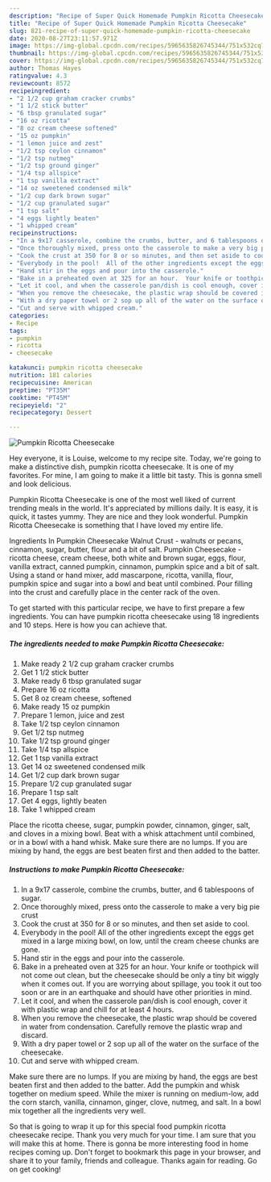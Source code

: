 ```yaml
---
description: "Recipe of Super Quick Homemade Pumpkin Ricotta Cheesecake"
title: "Recipe of Super Quick Homemade Pumpkin Ricotta Cheesecake"
slug: 821-recipe-of-super-quick-homemade-pumpkin-ricotta-cheesecake
date: 2020-08-27T23:11:57.971Z
image: https://img-global.cpcdn.com/recipes/5965635826745344/751x532cq70/pumpkin-ricotta-cheesecake-recipe-main-photo.jpg
thumbnail: https://img-global.cpcdn.com/recipes/5965635826745344/751x532cq70/pumpkin-ricotta-cheesecake-recipe-main-photo.jpg
cover: https://img-global.cpcdn.com/recipes/5965635826745344/751x532cq70/pumpkin-ricotta-cheesecake-recipe-main-photo.jpg
author: Thomas Hayes
ratingvalue: 4.3
reviewcount: 8572
recipeingredient:
- "2 1/2 cup graham cracker crumbs"
- "1 1/2 stick butter"
- "6 tbsp granulated sugar"
- "16 oz ricotta"
- "8 oz cream cheese softened"
- "15 oz pumpkin"
- "1 lemon juice and zest"
- "1/2 tsp ceylon cinnamon"
- "1/2 tsp nutmeg"
- "1/2 tsp ground ginger"
- "1/4 tsp allspice"
- "1 tsp vanilla extract"
- "14 oz sweetened condensed milk"
- "1/2 cup dark brown sugar"
- "1/2 cup granulated sugar"
- "1 tsp salt"
- "4 eggs lightly beaten"
- "1 whipped cream"
recipeinstructions:
- "In a 9x17 casserole, combine the crumbs, butter, and 6 tablespoons of sugar."
- "Once thoroughly mixed, press onto the casserole to make a very big pie crust"
- "Cook the crust at 350 for 8 or so minutes, and then set aside to cool."
- "Everybody in the pool!  All of the other ingredients except the eggs get mixed in a large mixing bowl, on low, until the cream cheese chunks are gone."
- "Hand stir in the eggs and pour into the casserole."
- "Bake in a preheated oven at 325 for an hour.  Your knife or toothpick will not come out clean, but the cheesecake should be only a tiny bit wiggly when it comes out.  If you are worrying about spillage, you took it out too soon or are in an earthquake and should have other priorities in mind."
- "Let it cool, and when the casserole pan/dish is cool enough, cover it with plastic wrap and chill for at least 4 hours."
- "When you remove the cheesecake, the plastic wrap should be covered in water from condensation.  Carefully remove the plastic wrap and discard."
- "With a dry paper towel or 2 sop up all of the water on the surface of the cheesecake."
- "Cut and serve with whipped cream."
categories:
- Recipe
tags:
- pumpkin
- ricotta
- cheesecake

katakunci: pumpkin ricotta cheesecake 
nutrition: 181 calories
recipecuisine: American
preptime: "PT35M"
cooktime: "PT45M"
recipeyield: "2"
recipecategory: Dessert

---
```



![Pumpkin Ricotta Cheesecake](https://img-global.cpcdn.com/recipes/5965635826745344/751x532cq70/pumpkin-ricotta-cheesecake-recipe-main-photo.jpg)

Hey everyone, it is Louise, welcome to my recipe site. Today, we're going to make a distinctive dish, pumpkin ricotta cheesecake. It is one of my favorites. For mine, I am going to make it a little bit tasty. This is gonna smell and look delicious.

Pumpkin Ricotta Cheesecake is one of the most well liked of current trending meals in the world. It's appreciated by millions daily. It is easy, it is quick, it tastes yummy. They are nice and they look wonderful. Pumpkin Ricotta Cheesecake is something that I have loved my entire life.

Ingredients In Pumpkin Cheesecake Walnut Crust - walnuts or pecans, cinnamon, sugar, butter, flour and a bit of salt. Pumpkin Cheesecake - ricotta cheese, cream cheese, both white and brown sugar, eggs, flour, vanilla extract, canned pumpkin, cinnamon, pumpkin spice and a bit of salt. Using a stand or hand mixer, add mascarpone, ricotta, vanilla, flour, pumpkin spice and sugar into a bowl and beat until combined. Pour filling into the crust and carefully place in the center rack of the oven.


To get started with this particular recipe, we have to first prepare a few ingredients. You can have pumpkin ricotta cheesecake using 18 ingredients and 10 steps. Here is how you can achieve that.

<!--inarticleads1-->

##### The ingredients needed to make Pumpkin Ricotta Cheesecake:

1. Make ready 2 1/2 cup graham cracker crumbs
1. Get 1 1/2 stick butter
1. Make ready 6 tbsp granulated sugar
1. Prepare 16 oz ricotta
1. Get 8 oz cream cheese, softened
1. Make ready 15 oz pumpkin
1. Prepare 1 lemon, juice and zest
1. Take 1/2 tsp ceylon cinnamon
1. Get 1/2 tsp nutmeg
1. Take 1/2 tsp ground ginger
1. Take 1/4 tsp allspice
1. Get 1 tsp vanilla extract
1. Get 14 oz sweetened condensed milk
1. Get 1/2 cup dark brown sugar
1. Prepare 1/2 cup granulated sugar
1. Prepare 1 tsp salt
1. Get 4 eggs, lightly beaten
1. Take 1 whipped cream


Place the ricotta cheese, sugar, pumpkin powder, cinnamon, ginger, salt, and cloves in a mixing bowl. Beat with a whisk attachment until combined, or in a bowl with a hand whisk. Make sure there are no lumps. If you are mixing by hand, the eggs are best beaten first and then added to the batter. 

<!--inarticleads2-->

##### Instructions to make Pumpkin Ricotta Cheesecake:

1. In a 9x17 casserole, combine the crumbs, butter, and 6 tablespoons of sugar.
1. Once thoroughly mixed, press onto the casserole to make a very big pie crust
1. Cook the crust at 350 for 8 or so minutes, and then set aside to cool.
1. Everybody in the pool!  All of the other ingredients except the eggs get mixed in a large mixing bowl, on low, until the cream cheese chunks are gone.
1. Hand stir in the eggs and pour into the casserole.
1. Bake in a preheated oven at 325 for an hour.  Your knife or toothpick will not come out clean, but the cheesecake should be only a tiny bit wiggly when it comes out.  If you are worrying about spillage, you took it out too soon or are in an earthquake and should have other priorities in mind.
1. Let it cool, and when the casserole pan/dish is cool enough, cover it with plastic wrap and chill for at least 4 hours.
1. When you remove the cheesecake, the plastic wrap should be covered in water from condensation.  Carefully remove the plastic wrap and discard.
1. With a dry paper towel or 2 sop up all of the water on the surface of the cheesecake.
1. Cut and serve with whipped cream.


Make sure there are no lumps. If you are mixing by hand, the eggs are best beaten first and then added to the batter. Add the pumpkin and whisk together on medium speed. While the mixer is running on medium-low, add the corn starch, vanilla, cinnamon, ginger, clove, nutmeg, and salt. In a bowl mix together all the ingredients very well. 

So that is going to wrap it up for this special food pumpkin ricotta cheesecake recipe. Thank you very much for your time. I am sure that you will make this at home. There is gonna be more interesting food in home recipes coming up. Don't forget to bookmark this page in your browser, and share it to your family, friends and colleague. Thanks again for reading. Go on get cooking!
